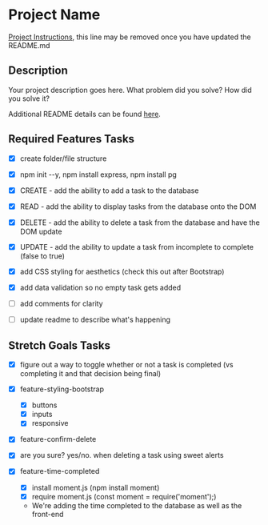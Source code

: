 # Project Name

[Project Instructions](./INSTRUCTIONS.md), this line may be removed once you have updated the README.md

## Description

Your project description goes here. What problem did you solve? How did you solve it?

Additional README details can be found [here](https://github.com/PrimeAcademy/readme-template/blob/master/README.md).


## Required Features Tasks
- [x] create folder/file structure
- [x] npm init --y, npm install express, npm install pg
- [x] CREATE - add the ability to add a task to the database
- [x] READ - add the ability to display tasks from the database onto the DOM
- [x] DELETE - add the ability to delete a task from the database and have the DOM update
- [x] UPDATE - add the ability to update a task from incomplete to complete (false to true)
- [x] add CSS styling for aesthetics (check this out after Bootstrap)
- [x] add data validation so no empty task gets added

- [ ] add comments for clarity
- [ ] update readme to describe what's happening

## Stretch Goals Tasks
- [x] figure out a way to toggle whether or not a task is completed (vs completing it and that decision being final)

- [x] feature-styling-bootstrap
  - [x] buttons
  - [x] inputs
  - [x] responsive
- [x] feature-confirm-delete
 - [x] are you sure? yes/no. when deleting a task using sweet alerts
- [x] feature-time-completed
  - [x] install moment.js (npm install moment)
  - [x] require moment.js (const moment = require('moment');)
  - We're adding the time completed to the database as well as the front-end

